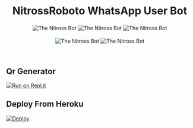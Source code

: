 <h1 align="center"><b>NitrossRoboto WhatsApp User Bot</b></h1>

<p align="center">
<img src="https://img.shields.io/badge/Nitross-%20Bot-orange" alt="The Nitross Bot" align="center">
<img src="https://github.com/NitrossRoboto/Bot/actions/workflows/docker-image.yml/badge.svg?branch=main" alt="The Nitross Bot" align="center">
  <img src="https://img.shields.io/github/repo-size/NitrossRoboto/Bot" alt="The Nitross Bot" align="center">
  <br/>
  <br/>
  <img src="https://readme-typing-svg.herokuapp.com/?color=%23F77311&lines=Nitross+Roboto+Whatsapp+User+Bot" alt="The Nitross Bot" align="center">
<img src="https://camo.githubusercontent.com/48c1da6d2cab559149bb00d7004f0ac4442c74528382fb475fd74caa91c4ae24/68747470733a2f2f74696e7975726c2e636f6d2f6e6974726f73736c6f676f" alt="The Nitross Bot" align="center">
    </p> 
<br/>

## Qr Generator

[![Run on Repl.it](https://repl.it/badge/github/phaticusthiccy/WhatsAsenaDuplicated)](https://nitrossroboto.github.io/NitrossQr)
<br/>

## Deploy From Heroku

<a href="https://heroku.com/deploy?template=https://github.com/NitrossRoboto/Bot" target="_blank">
  <img src="https://www.herokucdn.com/deploy/button.svg" alt="Deploy">
</a>


